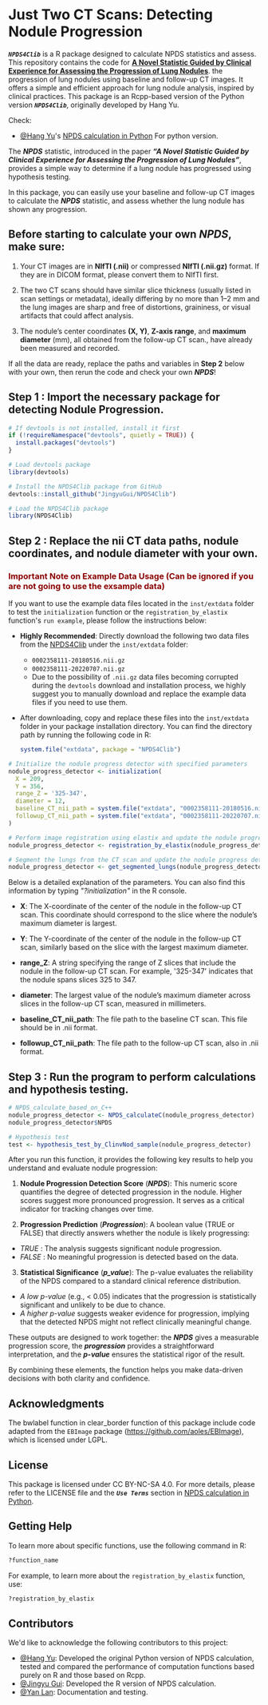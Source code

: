 # Just Two CT Scans: Detecting Nodule Progression

**_`NPDS4Clib`_** is a R package designed to calculate NPDS statistics and assess. This repository contains the code for [**A Novel Statistic Guided by Clinical Experience for Assessing the Progression of Lung Nodules**](url). 
the progression of lung nodules using baseline and follow-up CT images. It offers 
a simple and efficient approach for lung nodule analysis, inspired by clinical practices. 
This package is an Rcpp-based version of the Python version **_`NPDS4Clib`_**, originally developed by Hang Yu.

Check:
- [@Hang Yu](https://github.com/hangyustat)'s [NPDS calculation in Python](https://github.com/hangyustat/NPDS)
For python version.

The **_NPDS_** statistic, introduced in the paper **_“A Novel Statistic Guided 
by Clinical Experience for Assessing the Progression of Lung Nodules”_**, provides 
a simple way to determine if a lung nodule has progressed using hypothesis testing.

In this package, you can easily use your baseline and follow-up CT images to calculate the **_NPDS_** statistic, and assess whether the lung nodule has shown any progression.

## Before starting to calculate your own **_NPDS_**, **make sure**:

1. Your CT images are in **NIfTI (.nii)** or compressed **NIfTI (.nii.gz)** format.
If they are in DICOM format, please convert them to NIfTI first.

2. The two CT scans should have similar slice thickness (usually listed in scan 
settings or metadata), ideally differing by no more than 1–2 mm and the lung images 
are sharp and free of distortions, graininess, or visual artifacts that could affect analysis.

3. The nodule’s center coordinates **(X, Y)**, **Z-axis range**, and **maximum diameter** (mm), 
all obtained from the follow-up CT scan., have already been measured and recorded.

If all the data are ready, replace the paths and variables in **Step 2** below with 
your own, then rerun the code and check your own **_NPDS_**!

## Step 1 : Import the necessary package for detecting Nodule Progression.

```r
# If devtools is not installed, install it first
if (!requireNamespace("devtools", quietly = TRUE)) {
  install.packages("devtools")
}

# Load devtools package
library(devtools)

# Install the NPDS4Clib package from GitHub
devtools::install_github("JingyuGui/NPDS4Clib")

# Load the NPDS4Clib package
library(NPDS4Clib)
```

## Step 2 : Replace the nii CT data paths, nodule coordinates, and nodule diameter with your own.

### <span style="color:darkred;">Important Note on Example Data Usage (Can be ignored if you are not going to use the exsample data)</span>

If you want to use the example data files located in the `inst/extdata` folder to test the `initialization` function or the `registration_by_elastix` function's `run example`, please follow the instructions below:

- **Highly Recommended**: Directly download the following two data files from the [NPDS4Clib](https://github.com/JingyuGui/NPDS4Clib) under the `inst/extdata` folder:
  - `0002358111-20180516.nii.gz`
  - `0002358111-20220707.nii.gz`
  - Due to the possibility of `.nii.gz` data files becoming corrupted during the `devtools` download and installation process, we highly suggest you to manually download and replace the example data files if you need to use them.

- After downloading, copy and replace these files into the `inst/extdata` folder in your package installation directory. You can find the directory path by running the following code in R:
  ```R
  system.file("extdata", package = "NPDS4Clib")


```r
# Initialize the nodule progress detector with specified parameters
nodule_progress_detector <- initialization(
  X = 209, 
  Y = 356, 
  range_Z = '325-347', 
  diameter = 12, 
  baseline_CT_nii_path = system.file("extdata", "0002358111-20180516.nii.gz", package = "NPDS4Clib"), 
  followup_CT_nii_path = system.file("extdata", "0002358111-20220707.nii.gz", package = "NPDS4Clib")  
)

# Perform image registration using elastix and update the nodule progress detector
nodule_progress_detector <- registration_by_elastix(nodule_progress_detector)

# Segment the lungs from the CT scan and update the nodule progress detector
nodule_progress_detector <- get_segmented_lungs(nodule_progress_detector)
```

Below is a detailed explanation of the parameters. You can also find this information 
by typing _"?initialization"_ in the R console.

- **X**:
The X-coordinate of the center of the nodule in the follow-up CT scan. This coordinate 
should correspond to the slice where the nodule’s maximum diameter is largest.

- **Y**:
The Y-coordinate of the center of the nodule in the follow-up CT scan, similarly 
based on the slice with the largest maximum diameter.

- **range_Z**:
A string specifying the range of Z slices that include the nodule in the follow-up 
CT scan. For example, '325-347' indicates that the nodule spans slices 325 to 347.

- **diameter**:
The largest value of the nodule’s maximum diameter across slices in the follow-up 
CT scan, measured in millimeters.

- **baseline_CT_nii_path**:
The file path to the baseline CT scan. This file should be in .nii format.

- **followup_CT_nii_path**:
The file path to the follow-up CT scan, also in .nii format.

## Step 3 : Run the program to perform calculations and hypothesis testing.

```r
# NPDS_calculate_based_on_C++
nodule_progress_detector <- NPDS_calculateC(nodule_progress_detector)
nodule_progress_detector$NPDS

# Hypothesis test
test <- hypothesis_test_by_ClinvNod_sample(nodule_progress_detector)
```

After you run this function, it provides the following key results to help you 
understand and evaluate nodule progression:

1. **Nodule Progression Detection Score** (**_NPDS_**):
This numeric score quantifies the degree of detected progression in the nodule. 
Higher scores suggest more pronounced progression. It serves as a critical indicator 
for tracking changes over time.

2. **Progression Prediction** (**_Progression_**):
A boolean value (TRUE or FALSE) that directly answers whether the nodule is likely progressing:
  -  _TRUE_ : The analysis suggests significant nodule progression.
  - _FALSE_ : No meaningful progression is detected based on the data.

3. **Statistical Significance** (**_p_value_**):
The p-value evaluates the reliability of the NPDS compared to a standard clinical 
reference distribution.
  - _A low p-value_ (e.g., < 0.05) indicates that the progression is statistically 
  significant and unlikely to be due to chance.
  - _A higher p-value_ suggests weaker evidence for progression, implying that the 
  detected NPDS might not reflect clinically meaningful change.

These outputs are designed to work together: the **_NPDS_** gives a measurable 
progression score, the **_progression_** provides a straightforward interpretation, 
and the **_p-value_** ensures the statistical rigor of the result. 

By combining these elements, the function helps you make data-driven decisions with 
both clarity and confidence.

## Acknowledgments
The bwlabel function in clear_border function of this package include code adapted from the `EBImage` package 
(https://github.com/aoles/EBImage), which is licensed under LGPL.

## License
This package is licensed under CC BY-NC-SA 4.0. For more details, please refer to the LICENSE file and the **_`Use Terms`_** section in [NPDS calculation in Python](https://github.com/hangyustat/NPDS).

## Getting Help
To learn more about specific functions, use the following command in R:

```R
?function_name
```
For example, to learn more about the `registration_by_elastix` function, use:

```R
?registration_by_elastix
```

## Contributors
We'd like to acknowledge the following contributors to this project:

- [@Hang Yu](https://github.com/hangyustat): Developed the original Python version of NPDS calculation, tested and compared the performance of computation functions based purely on R and those based on Rcpp.
- [@Jingyu Gui](https://github.com/JingyuGUi): Developed the R version of NPDS calculation.
- [@Yan Lan](https://github.com/lyannnisme): Documentation and testing.

